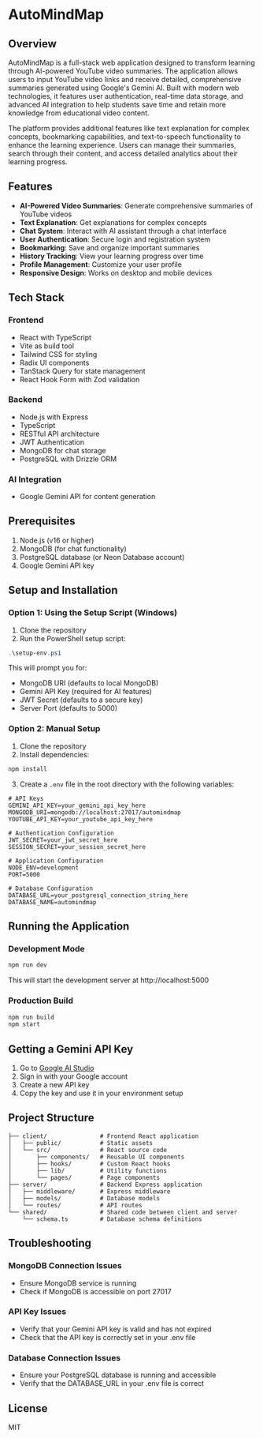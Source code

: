 # AutoMindMap

## Overview

AutoMindMap is a full-stack web application designed to transform learning through AI-powered YouTube video summaries. The application allows users to input YouTube video links and receive detailed, comprehensive summaries generated using Google's Gemini AI. Built with modern web technologies, it features user authentication, real-time data storage, and advanced AI integration to help students save time and retain more knowledge from educational video content.

The platform provides additional features like text explanation for complex concepts, bookmarking capabilities, and text-to-speech functionality to enhance the learning experience. Users can manage their summaries, search through their content, and access detailed analytics about their learning progress.

## Features

- **AI-Powered Video Summaries**: Generate comprehensive summaries of YouTube videos
- **Text Explanation**: Get explanations for complex concepts
- **Chat System**: Interact with AI assistant through a chat interface
- **User Authentication**: Secure login and registration system
- **Bookmarking**: Save and organize important summaries
- **History Tracking**: View your learning progress over time
- **Profile Management**: Customize your user profile
- **Responsive Design**: Works on desktop and mobile devices

## Tech Stack

### Frontend
- React with TypeScript
- Vite as build tool
- Tailwind CSS for styling
- Radix UI components
- TanStack Query for state management
- React Hook Form with Zod validation

### Backend
- Node.js with Express
- TypeScript
- RESTful API architecture
- JWT Authentication
- MongoDB for chat storage
- PostgreSQL with Drizzle ORM

### AI Integration
- Google Gemini API for content generation

## Prerequisites

1. Node.js (v16 or higher)
2. MongoDB (for chat functionality)
3. PostgreSQL database (or Neon Database account)
4. Google Gemini API key

## Setup and Installation

### Option 1: Using the Setup Script (Windows)

1. Clone the repository
2. Run the PowerShell setup script:

```powershell
.\setup-env.ps1
```

This will prompt you for:
- MongoDB URI (defaults to local MongoDB)
- Gemini API Key (required for AI features)
- JWT Secret (defaults to a secure key)
- Server Port (defaults to 5000)

### Option 2: Manual Setup

1. Clone the repository
2. Install dependencies:

```bash
npm install
```

3. Create a `.env` file in the root directory with the following variables:

```env
# API Keys
GEMINI_API_KEY=your_gemini_api_key_here
MONGODB_URI=mongodb://localhost:27017/automindmap
YOUTUBE_API_KEY=your_youtube_api_key_here

# Authentication Configuration
JWT_SECRET=your_jwt_secret_here
SESSION_SECRET=your_session_secret_here

# Application Configuration
NODE_ENV=development
PORT=5000

# Database Configuration
DATABASE_URL=your_postgresql_connection_string_here
DATABASE_NAME=automindmap
```

## Running the Application

### Development Mode

```bash
npm run dev
```

This will start the development server at http://localhost:5000

### Production Build

```bash
npm run build
npm start
```

## Getting a Gemini API Key

1. Go to [Google AI Studio](https://makersuite.google.com/app/apikey)
2. Sign in with your Google account
3. Create a new API key
4. Copy the key and use it in your environment setup

## Project Structure

```
├── client/               # Frontend React application
│   ├── public/           # Static assets
│   └── src/              # React source code
│       ├── components/   # Reusable UI components
│       ├── hooks/        # Custom React hooks
│       ├── lib/          # Utility functions
│       └── pages/        # Page components
├── server/               # Backend Express application
│   ├── middleware/       # Express middleware
│   ├── models/           # Database models
│   └── routes/           # API routes
└── shared/               # Shared code between client and server
    └── schema.ts         # Database schema definitions
```

## Troubleshooting

### MongoDB Connection Issues
- Ensure MongoDB service is running
- Check if MongoDB is accessible on port 27017

### API Key Issues
- Verify that your Gemini API key is valid and has not expired
- Check that the API key is correctly set in your .env file

### Database Connection Issues
- Ensure your PostgreSQL database is running and accessible
- Verify that the DATABASE_URL in your .env file is correct

## License

MIT